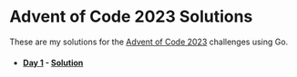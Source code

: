 # Advent of Code 2023 Solutions

These are my solutions for the [Advent of Code 2023](https://adventofcode.com/2023) challenges using Go.

- #### [Day 1](https://adventofcode.com/2023/day/1) - [Solution](./day1/)